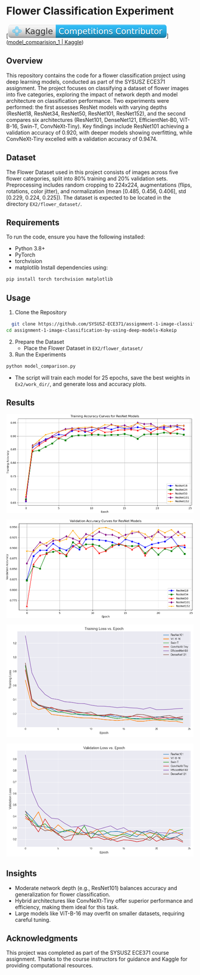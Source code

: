 # Flower Classification Experiment
[![PWC](https://github.com/spider-man-tm/kaggle-badges/raw/main/docs/images/badges/Contributor/plastic-white.svg)]([model_comparision_1 | Kaggle](https://www.kaggle.com/code/ko0kip/model-comparision-1/edit))
## Overview
This repository contains the code for a flower classification project using deep learning models, conducted as part of the SYSUSZ ECE371 assignment. The project focuses on classifying a dataset of flower images into five categories, exploring the impact of network depth and model architecture on classification performance. Two experiments were performed: the first assesses ResNet models with varying depths (ResNet18, ResNet34, ResNet50, ResNet101, ResNet152), and the second compares six architectures (ResNet101, DenseNet121, EfficientNet-B0, ViT-B-16, Swin-T, ConvNeXt-Tiny). Key findings include ResNet101 achieving a validation accuracy of 0.920, with deeper models showing overfitting, while ConvNeXt-Tiny excelled with a validation accuracy of 0.9474.

## Dataset
The Flower Dataset used in this project consists of images across five flower categories, split into 80% training and 20% validation sets. Preprocessing includes random cropping to 224x224, augmentations (flips, rotations, color jitter), and normalization (mean [0.485, 0.456, 0.406], std [0.229, 0.224, 0.225]). The dataset is expected to be located in the directory `EX2/flower_dataset/`.

## Requirements
To run the code, ensure you have the following installed:
- Python 3.8+
- PyTorch 
- torchvision
- matplotlib
Install dependencies using:
```bash
pip install torch torchvision matplotlib
```

## Usage
1. Clone the Repository
```bash
  git clone https://github.com/SYSUSZ-ECE371/assignment-1-image-classification-by-using-deep-models-Kokeip.git
cd assignment-1-image-classification-by-using-deep-models-Kokeip
```
2. Prepare the Dataset
   - Place the Flower Dataset in `EX2/flower_dataset/`
3. Run the Experiments
```bash
python model_comparison.py
```
- The script will train each model for 25 epochs, save the best weights in `Ex2/work_dir/`, and generate loss and accuracy plots.
## Results
  ![figure1](Ex2/train_acc.png "train_acc")
  
  ![figure2](Ex2/val_acc.png "val_acc")
  
![figure3](Ex2/train_loss_modalcomparision.png "train_loss_modalcomparision")

  ![figure4](Ex2/val_loss_modalcomparision.png "val_loss_modalcomparision")
  ## Insights
  - Moderate network depth (e.g., ResNet101) balances accuracy and generalization for flower classification.
  - Hybrid architectures like ConvNeXt-Tiny offer superior performance and efficiency, making them ideal for this task.
  - Large models like ViT-B-16 may overfit on smaller datasets, requiring careful tuning.
  ## Acknowledgments
  This project was completed as part of the SYSUSZ ECE371 course assignment. Thanks to the course instructors for guidance and Kaggle for providing computational resources.

